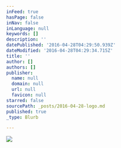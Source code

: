 ```yaml
---
inFeed: true
hasPage: false
inNav: false
inLanguage: null
keywords: []
description: ''
datePublished: '2016-04-28T04:29:50.939Z'
dateModified: '2016-04-28T04:29:34.715Z'
title: ''
author: []
authors: []
publisher:
  name: null
  domain: null
  url: null
  favicon: null
starred: false
sourcePath: _posts/2016-04-28-logo.md
published: true
_type: Blurb

---
```

![](https://the-grid-user-content.s3-us-west-2.amazonaws.com/7c434509-01c3-43cc-b010-76be1266886c.png)